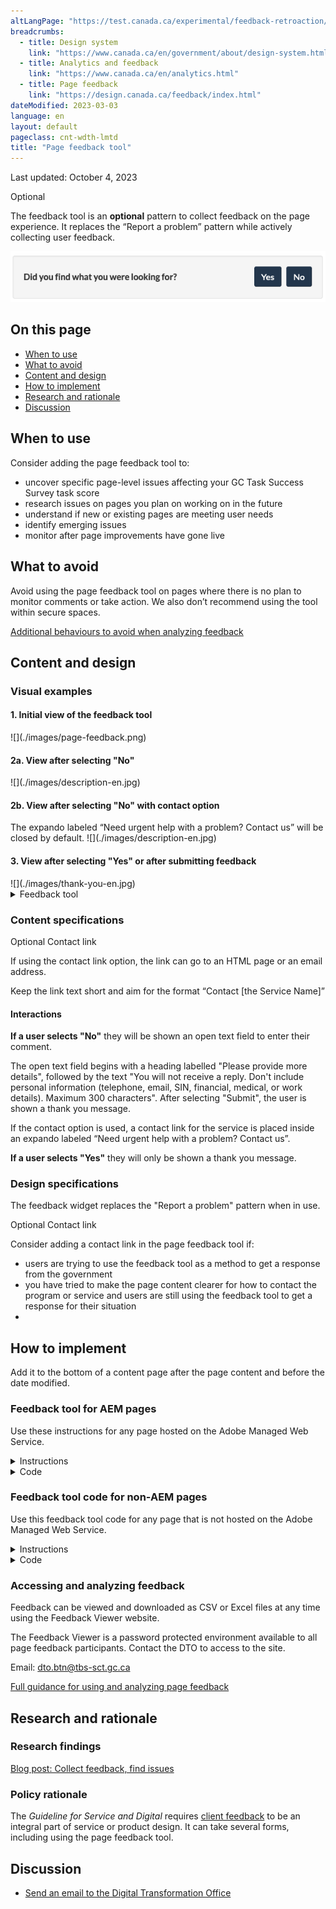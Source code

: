 ```yaml
---
altLangPage: "https://test.canada.ca/experimental/feedback-retroaction/outil-retroaction.html"
breadcrumbs:
  - title: Design system
    link: "https://www.canada.ca/en/government/about/design-system.html"
  - title: Analytics and feedback
    link: "https://www.canada.ca/en/analytics.html"
  - title: Page feedback
    link: "https://design.canada.ca/feedback/index.html"
dateModified: 2023-03-03
language: en
layout: default
pageclass: cnt-wdth-lmtd
title: "Page feedback tool"
---
```


<p class="small">Last updated: October 4, 2023</p>

<p><span class="label label-warning">Optional</span></p>

The feedback tool is an **optional** pattern to collect feedback on the page experience. It replaces the “Report a problem” pattern while actively collecting user feedback.

![A heading labelled "Did you find what you were looking for?", followed by options to select yes or no.](./images/page-feedback.png)

## On this page

*   [When to use](#when-to-use)
*   [What to avoid](#what-to-avoid)
*   [Content and design](#content-and-design)
*   [How to implement](#how)
*   [Research and rationale](#research)
*   [Discussion](#discussion)



## When to use

Consider adding the page feedback tool to:

*   uncover specific page-level issues affecting your GC Task Success Survey task score
*   research issues on pages you plan on working on in the future
*   understand if new or existing pages are meeting user needs
*   identify emerging issues
*   monitor after page improvements have gone live



## What to avoid

Avoid using the page feedback tool on pages where there is no plan to monitor comments or take action. We also don’t recommend using the tool within secure spaces.

[Additional behaviours to avoid when analyzing feedback](https://design.canada.ca/feedback/when.html#how-not-to-use-the-tool)

## Content and design

<h3>Visual examples</h3>

<h4>1. Initial view of the feedback tool</h4>
![](./images/page-feedback.png)

<h4>2a. View after selecting "No"</h4>
![](./images/description-en.jpg)

<h4>2b. View after selecting "No" with contact option</h4>
The expando labeled “Need urgent help with a problem? Contact us” will be closed by default.
![](./images/description-en.jpg)

<h4>3. View after selecting "Yes" or after submitting feedback</h4>
![](./images/thank-you-en.jpg)


<details>
<summary>Feedback tool</summary>

<p>A heading labelled "Did you find what you were looking for?", followed by options to select yes or no.</p>

<p>A heading labelled "Please provide more details", followed by the text "You will not receive a reply.
Don't include personal information (telephone, email, SIN, financial, medical, or work details).
Maximum 300 characters", and a text field to provide more details.</p>

<p>A heading labelled "Thank you for your feedback"</p>
</details>

<h3>Content specifications</h3>

<p><span class="label label-warning">Optional</span> Contact link</p>

<p>If using the contact link option, the link can go to an HTML page or an email address.</p>
<p>Keep the link text short and aim for the format “Contact [the Service Name]”</p>


<h4>Interactions</h4>
<p><strong>If a user selects "No"</strong> they will be shown an open text field to enter their comment.</p>

<p>The open text field begins with a heading labelled "Please provide more details", followed by the text "You will not receive a reply.
Don't include personal information (telephone, email, SIN, financial, medical, or work details).
Maximum 300 characters". After selecting "Submit", the user is shown a thank you message.</p>

<p>If the contact option is used, a contact link for the service is placed inside an expando labeled “Need urgent help with a problem? Contact us”.</p>

<p><strong>If a user selects "Yes"</strong> they will only be shown a thank you message.</p>


<h3>Design specifications</h3>
<p>The feedback widget replaces the "Report a problem" pattern when in use.</p>

<p><span class="label label-warning">Optional</span> Contact link</p>

<p>Consider adding a contact link in the page feedback tool if:</p>
<ul>
<li>users are trying to use the feedback tool as a method to get a response from the government</li>
<li>you have tried to make the page content clearer for how to contact the program or service and users are still using the feedback tool to get a response for their situation<li>
</ul>

<a id="how"></a>
<h2>How to implement</h2>

<p>Add it to the bottom of a content page after the page content and before the date modified. </p>

<div class="wb-eqht">
<div class="row">
<div class="col-md-12">

<h3>Feedback tool for AEM pages</h3>
<p>Use these instructions for any page hosted on the Adobe Managed Web Service.</p>


<details>
<summary>Instructions</summary>
<ol class="lst-spcd">

<li><a href="">How to add the feedback component to your page in AEM</a>. (Internal only on GCPedia) </li>

<li><span class="label label-warning">Optional but recommended</span> Add a theme hidden value in the feedback code.<br><br>

In most cases, you should include the Canada.ca theme for your content (full list below). This is useful when you want to download feedback for an entire theme of pages at the same time.<br><br>

This is a unilingual value - enter the same theme value to your English and French pages.

If you would like to add a new theme value that is not currently in the Feedback Viewer, contact the Canada Digital Service. We will add the new theme value into the Feedback Viewer.<br><br>

<details>
<summary>Canada.ca themes</summary>

<ul>
<li>About Gov</li>
<li>Benefits</li>
<li>Business</li>
<li>CanadaTheWorld</li>
<li>Culture</li>
<li>Defense</li>
<li>Environment</li>
<li>Health</li>
<li>Immigration</li>
<li>Indigenous</li>
<li>Jobs</li>
<li>Money</li>
<li>Policing</li>
<li>PublicService</li>
<li>Science</li>
<li>Taxes</li>
<li>Transport</li>
<li>Travel</li>
<li>Veterans</li>
</ul>



</details>

</li>


<li><span class="label label-warning">Optional but recommended</span> Add a “Section” hidden value in the feedback code. <br><br>

Consider including this value when you are adding the feedback tool to multiple pages on the same topic, such as “passports” or “employment insurance”.  This is useful when you want to download feedback for multiple pages at the same time. <br><br>

This is a unilingual value - enter the same section value to your English and French pages.<br><br>

If you would like to add a new section value that is not currently in the Feedback Viewer, contact the Canada Digital Service. We will add the new section value into the Feedback Viewer.

</li>

<li><span class="label label-warning">Optional</span> Contact link<br><br></li>

Consider adding a contact link if:
<ul>
<li>Users are trying to use the feedback tool as a method to get a response from the government</li>
<li>You have tried to make the page content clearer for how to contact the program or service and users are still using the feedback tool to get a response for their situation.</li>
</ul>

</ol>
</details>                            


<details>
<summary>Code</summary>

<pre class="prettyprint"><code>
  &lt;div class=&quot;row row-no-gutters mrgn-tp-xl&quot;&gt;
      &lt;div class=&quot;col-sm-7 col-lg-6&quot;&gt;
          &lt;section class=&quot;gc-pg-hlpfl provisional&quot;&gt;
              &lt;div class=&quot;well mrgn-bttm-0&quot;&gt;
                  &lt;form id=&quot;gc-pg-hlpfl-frm&quot; action=&quot;/gc/services/generateemail&quot; method=&quot;post&quot; autocomplete=&quot;off&quot; class=&quot;provisional wb-postback&quot; data-wb-postback=&quot;{&quot;success&quot;:&quot;.gc-pg-hlpfl-thnk&quot;,&quot;content&quot;:&quot;#gc-pg-hlpfl-frm&quot;}&quot;&gt;
  &lt;input type=&quot;hidden&quot; name=&quot;institutionopt&quot; value=&quot;Institution - required - must use same acronym value EN and FR&quot;&gt;
  &lt;input type=&quot;hidden&quot; name=&quot;themeopt&quot; value=&quot;Theme - required - must use same value EN and FR&quot;&gt;
  &lt;input type=&quot;hidden&quot; name=&quot;sectionopt&quot; value=&quot;Section - required but can be blank - same value EN and FR&quot;&gt;
  &lt;input type=&quot;hidden&quot; name=&quot;pageTitle&quot; value=&quot;Page title (EN) - required&quot;&gt;
                  &lt;input type=&quot;hidden&quot; name=&quot;emailTemplate&quot; value=&quot;servcan/gc-pagesuccessen&quot;&gt;
                      &lt;div class=&quot;gc-pg-hlpfl-btn&quot;&gt;
                          &lt;div class=&quot;row row-no-gutters&quot;&gt;
                              &lt;div class=&quot;col-xs-12 col-sm-7 mrgn-tp-sm&quot;&gt;
                                  &lt;h2 class=&quot;mrgn-tp-sm h5&quot;&gt;Did you find what you were looking for?&lt;/h2&gt;
                              &lt;/div&gt;
                              &lt;div class=&quot;col-xs-8 col-sm-5 text-right&quot;&gt;
                                  &lt;button type=&quot;submit&quot; name=&quot;helpful&quot; value=&quot;Yes&quot; class=&quot;btn btn-primary&quot; data-gc-analytics-wtph&gt;Yes&lt;/button&gt;
                                  &lt;button type=&quot;button&quot; class=&quot;btn btn-primary mrgn-lft-sm nojs-hide&quot; data-wb-doaction=&quot;[                                    {&quot;action&quot;:&quot;removeClass&quot;,&quot;source&quot;:&quot;.gc-pg-hlpfl-no&quot;,&quot;class&quot;:&quot;nojs-show&quot;},
                                      {&quot;action&quot;:&quot;addClass&quot;,&quot;source&quot;:&quot;.gc-pg-hlpfl-btn&quot;,&quot;class&quot;:&quot;hide&quot;}
                                  ]&quot; data-gc-analytics-wtph-no&gt;No&lt;/button&gt;
                              &lt;/div&gt;
                          &lt;/div&gt;
                      &lt;/div&gt;
                      &lt;p class=&quot;h3 hidden nojs-show&quot;&gt;If not, tell us why:&lt;/p&gt;
                      &lt;div class=&quot;gc-pg-hlpfl-no nojs-show&quot;&gt;
                          &lt;fieldset&gt;
                              &lt;legend class=&quot;h4 mrgn-tp-0 mrgn-bttm-md&quot;&gt;What was wrong?&lt;/legend&gt;

  &lt;div class=&quot;radio&quot;&gt;
  &lt;label for=&quot;problem1&quot;&gt;
  &lt;input name=&quot;problem&quot; id=&quot;problem1&quot; type=&quot;radio&quot; value=&quot;I can't find the information&quot; data-gc-analytics-wtph-value=&quot;I can't find the information-Je ne peux pas trouver l'information&quot; data-gc-analytics-collect=&quot;notPrivate&quot;&gt;I can't &lt;strong&gt;find&lt;/strong&gt; the information
  &lt;/label&gt;
  &lt;/div&gt;

  &lt;div class=&quot;radio&quot;&gt;
  &lt;label for=&quot;problem2&quot;&gt;
  &lt;input name=&quot;problem&quot; id=&quot;problem2&quot; type=&quot;radio&quot; value=&quot;The information is hard to understand&quot; data-gc-analytics-wtph-value=&quot;The information is hard to understand-L'information est difficile à comprendre&quot; data-gc-analytics-collect=&quot;notPrivate&quot;&gt; The information is hard to &lt;strong&gt;understand&lt;/strong&gt;
  &lt;/label&gt;
  &lt;/div&gt;

  &lt;div class=&quot;radio&quot;&gt;
  &lt;label for=&quot;problem3&quot;&gt;
  &lt;input name=&quot;problem&quot; id=&quot;problem3&quot; type=&quot;radio&quot; value=&quot;There was an error / something didn't work&quot; data-gc-analytics-wtph-value=&quot;There was an error or something didn't work-Il y avait une erreur ou quelque chose ne fonctionnait pas&quot; data-gc-analytics-collect=&quot;notPrivate&quot;&gt; There was an error or something &lt;strong&gt;didn't work&lt;/strong&gt;
  &lt;/label&gt;
  &lt;/div&gt;
                             &lt;div class=&quot;radio&quot;&gt;
                                  &lt;label for=&quot;problem4&quot;&gt;
                                      &lt;input name=&quot;problem&quot; id=&quot;problem4&quot; type=&quot;radio&quot; value=&quot;Other reason&quot; data-gc-analytics-wtph-value=&quot;Other reason-Autre raison&quot; data-gc-analytics-collect=&quot;notPrivate&quot;&gt;
                                      Other reason
                                  &lt;/label&gt;
                             &lt;/div&gt;
                          &lt;/fieldset&gt;
                          &lt;label for=&quot;problem6&quot; class=&quot;mrgn-bttm-0&quot;&gt;Please provide more details&lt;/label&gt;
                          &lt;p class=&quot;small&quot;&gt;
                              &lt;strong&gt;You will not receive a reply. Don't include personal information (telephone, email, SIN, financial, medical, or work details).&lt;/strong&gt;
                              &lt;br&gt;
                              &lt;span class=&quot;small&quot;&gt;Maximum 300 characters&lt;/span&gt;
                          &lt;/p&gt;
                          &lt;textarea id=&quot;problem6&quot; name=&quot;details&quot; class=&quot;full-width&quot; maxlength=&quot;300&quot;&gt;&lt;/textarea&gt;
                          &lt;button type=&quot;submit&quot; name=&quot;helpful&quot; value=&quot;No&quot; class=&quot;btn btn-primary mrgn-tp-md mrgn-bttm-sm&quot; data-gc-analytics-wtph-submit&gt;Submit&lt;/button&gt;
                      &lt;/div&gt;
                      &lt;input type=&quot;hidden&quot; name=&quot;problem&quot; value=&quot;&quot;&gt;
                  &lt;/form&gt;
                  &lt;div class=&quot;gc-pg-hlpfl-thnk hide&quot;&gt;
                      &lt;p class=&quot;h6 mrgn-tp-sm mrgn-bttm-sm&quot;&gt;&lt;span class=&quot;far fa-check-circle text-success mrgn-rght-sm&quot; aria-hidden=&quot;true&quot;&gt;&lt;/span&gt; Thank you for your feedback&lt;/p&gt;
                  &lt;/div&gt;
              &lt;/div&gt;
          &lt;/section&gt;
      &lt;/div&gt;
      &lt;div class=&quot;col-sm-3 col-sm-offset-1 col-lg-offset-3&quot;&gt;
          &lt;div class=&quot;wb-share&quot; data-wb-share=&quot;{&quot;pnlId&quot;:&quot;pnlShrPg&quot;, &quot;lnkClass&quot;: &quot;btn btn-default btn-block mrgn-tp-md&quot;}&quot;&gt;&lt;/div&gt;
      &lt;/div&gt;
  &lt;/div&gt;


</code></pre>
</details>
</div>

<div class="col-md-12">
<h3>Feedback tool code for non-AEM pages</h3>
<p>Use this feedback tool code for any page that is not hosted on the Adobe Managed Web Service.</p>

<details>
<summary>Instructions</summary>
<ol class="lst-spcd">
<li>Insert this HTML code where the  “Did you find what you were looking for?” and “Share this page” are located.</li>

<li>Update the values of the hidden input  fields with the information specific to your implementation.  These hidden fields are for:</li>
<ul>
<li>Institution (your department acronym) - required</li>
<li>Theme - required</li>
<li>Section (a section of your website) - required but can be left blank</li>
<li>Page title - required</li>
<li>Submission page (URL) - required</li>
<li>Page language (Use EN or FR) - required</li>
</ul>

<p><strong><span class="bg-warning">Important note! </span></strong>Institution, Theme, Section values should be the SAME in English and French.</p>

<li>Add the Javascript just above the closing /body tag</li>

<li>When someone submits a comment, they will see a checkmark icon and a thank you message.  If you do not see a checkmark, you may need to include a reference to the Font Awesome icon catalog in your page header.</li>

<pre class="prettyprint"><code>
&lt;link rel=&quot;stylesheet&quot; href=&quot;https://use.fontawesome.com/releases/v5.8.1/css/all.css&quot; integrity=&quot;sha384-50oBUHEmvpQ+1lW4y57PTFmhCaXp0ML5d60M1M7uH2+nqUivzIebhndOJK28anvf&quot; crossorigin=&quot;anonymous&quot; /&gt;&lt;/li&gt;
 </code></pre>

<li><strong>For machine learning pilots only:</strong> Tell the DTO the URLS that the feedback tool has been added to.</li>

<li><strong>For all pilots:</strong> Tell the DTO if you are adding a new section or theme, so we can add these filters into the Feedback Viewer.</li>

</ol>
</details>

<details>
 <summary>Code</summary>
 <pre class="prettyprint"><code>
   &lt;!-- START PAGE FEEDBACK WIDGET --&gt;
   &lt;div class=&quot;row row-no-gutters mrgn-tp-xl&quot;&gt;
   &lt;div class=&quot;col-sm-7 col-lg-6&quot;&gt;
      &lt;section class=&quot;gc-pg-hlpfl provisional&quot;&gt;
         &lt;div class=&quot;well mrgn-bttm-0&quot;&gt;
            &lt;form id=&quot;gc-pg-hlpfl-frm&quot; action=&quot;#&quot; method=&quot;post&quot; autocomplete=&quot;off&quot;&gt;
               &lt;input type=&quot;hidden&quot; name=&quot;institutionopt&quot; value=&quot;Institution acronym - required - must use same value EN and FR&quot;&gt;
               &lt;input type=&quot;hidden&quot; name=&quot;themeopt&quot; value=&quot;Theme - required - must use same value EN and FR&quot;&gt;
               &lt;input type=&quot;hidden&quot; name=&quot;language&quot; value=&quot;Language - required - use EN or FR&quot;&gt;
               &lt;input type=&quot;hidden&quot; name=&quot;pageTitle&quot; value=&quot;Page title EN - required&quot;&gt;
               &lt;input type=&quot;hidden&quot; name=&quot;submissionPage&quot; value=&quot;Page URL - required&quot;&gt;
               &lt;input type=&quot;hidden&quot; name=&quot;sectionopt&quot; value=&quot;Section - required but can be blank - must use same value EN and FR&quot;&gt;
               &lt;input type=&quot;hidden&quot; id=&quot;helpful&quot; name=&quot;helpful&quot; value=&quot;Yes&quot;&gt;
               &lt;div class=&quot;gc-pg-hlpfl-btn&quot;&gt;
                  &lt;div class=&quot;row row-no-gutters&quot;&gt;
                     &lt;div class=&quot;col-xs-12 col-sm-7 mrgn-tp-sm&quot;&gt;
                        &lt;h2 class=&quot;mrgn-tp-sm h5&quot;&gt;Did you find what you were looking for?&lt;/h2&gt;
                     &lt;/div&gt;
                     &lt;div class=&quot;col-xs-8 col-sm-5 text-right&quot;&gt;
                        &lt;button id=&quot;btnyes&quot; type=&quot;submit&quot; value=&quot;Yes&quot; class=&quot;btn btn-primary&quot;&gt;Yes&lt;/button&gt;
                        &lt;button id=&quot;btnno&quot; type=&quot;button&quot; class=&quot;btn btn-primary mrgn-lft-sm nojs-hide&quot;&gt;No&lt;/button&gt;
                     &lt;/div&gt;
                  &lt;/div&gt;
               &lt;/div&gt;
               &lt;p class=&quot;h3 hidden nojs-show&quot;&gt;If not, tell us why:&lt;/p&gt;
               &lt;div class=&quot;gc-pg-hlpfl-no nojs-show&quot;&gt;
                  &lt;fieldset&gt;
                     &lt;legend class=&quot;h4 mrgn-tp-0 mrgn-bttm-md&quot;&gt;What was wrong?&lt;/legend&gt;
                     &lt;div class=&quot;radio&quot;&gt;
                        &lt;label for=&quot;problem1&quot;&gt;
                        &lt;input name=&quot;problem&quot; id=&quot;problem1&quot; type=&quot;radio&quot; value=&quot;I can't find the information&quot; data-gc-analytics-wtph-value=&quot;I can't find the information-Je ne peux pas trouver l'information&quot; data-gc-analytics-collect=&quot;notPrivate&quot;&gt;
                        I can't &lt;strong&gt;find&lt;/strong&gt; the information
                        &lt;/label&gt;
                     &lt;/div&gt;
                     &lt;div class=&quot;radio&quot;&gt;
                        &lt;label for=&quot;problem2&quot;&gt;
                        &lt;input name=&quot;problem&quot; id=&quot;problem2&quot; type=&quot;radio&quot; value=&quot;The information is hard to understand&quot; data-gc-analytics-wtph-value=&quot;The information is hard to understand-L'information est difficile à comprendre&quot; data-gc-analytics-collect=&quot;notPrivate&quot;&gt;
                        The information is hard to &lt;strong&gt;understand&lt;/strong&gt;
                        &lt;/label&gt;
                     &lt;/div&gt;
                     &lt;div class=&quot;radio&quot;&gt;
                        &lt;label for=&quot;problem3&quot;&gt;
                        &lt;input name=&quot;problem&quot; id=&quot;problem3&quot; type=&quot;radio&quot; value=&quot;There was an error / something didn't work&quot; data-gc-analytics-wtph-value=&quot;There was an error or something didn't work-Il y avait une erreur ou quelque chose ne fonctionnait pas&quot; data-gc-analytics-collect=&quot;notPrivate&quot;&gt;
                        There was an error or something &lt;strong&gt;didn't work&lt;/strong&gt;
                        &lt;/label&gt;
                     &lt;/div&gt;
                     &lt;div class=&quot;radio&quot;&gt;
                        &lt;label for=&quot;problem4&quot;&gt;
                        &lt;input name=&quot;problem&quot; id=&quot;problem4&quot; type=&quot;radio&quot; value=&quot;Other reason&quot; data-gc-analytics-wtph-value=&quot;Other reason-Autre raison&quot; data-gc-analytics-collect=&quot;notPrivate&quot;&gt;
                        Other reason
                        &lt;/label&gt;
                     &lt;/div&gt;
                  &lt;/fieldset&gt;
                  &lt;label for=&quot;problem6&quot; class=&quot;mrgn-bttm-0&quot;&gt;Please provide more details&lt;/label&gt;
                  &lt;p class=&quot;small&quot;&gt;
                     &lt;strong&gt;You will not receive a reply. Don't include personal information (telephone, email, SIN, financial, medical, or work details).&lt;/strong&gt;
                     &lt;br&gt;
                     &lt;span class=&quot;small&quot;&gt;Maximum 300 characters&lt;/span&gt;
                  &lt;/p&gt;
                  &lt;textarea id=&quot;problem6&quot; name=&quot;details&quot; class=&quot;full-width&quot; maxlength=&quot;300&quot;&gt;&lt;/textarea&gt;
                  &lt;button type=&quot;submit&quot; value=&quot;No&quot; class=&quot;btn btn-primary mrgn-tp-md mrgn-bttm-sm&quot;&gt;Submit&lt;/button&gt;
               &lt;/div&gt;
            &lt;/form&gt;
            &lt;div class=&quot;gc-pg-hlpfl-thnk hide&quot;&gt;
               &lt;p class=&quot;h6 mrgn-tp-sm mrgn-bttm-sm&quot;&gt;&lt;span class=&quot;far fa-check-circle text-success mrgn-rght-sm&quot; aria-hidden=&quot;true&quot;&gt;&lt;/span&gt; Thank you for your feedback&lt;/p&gt;
            &lt;/div&gt;
         &lt;/div&gt;
      &lt;/section&gt;
   &lt;/div&gt;
   &lt;div class=&quot;col-sm-3 col-sm-offset-1 col-lg-offset-3&quot;&gt;
      &lt;div class=&quot;wb-share&quot; data-wb-share=&quot;{&quot;pnlId&quot;:&quot;pnlShrPg&quot;, &quot;lnkClass&quot;: &quot;btn btn-default btn-block mrgn-tp-md&quot;}&quot;&gt;&lt;/div&gt;
   &lt;/div&gt;
   &lt;/div&gt;
   &lt;!-- END PAGE FEEDBACK WIDGET --&gt;
   &lt;!-- START SCRIPT PAGE FEEDBACK WIDGET --&gt;
   &lt;script&gt;
   $(document).on(&quot;wb-ready.wb&quot;, function() {
      $(&quot;#btnno&quot;).click(function(e) {
          $(&quot;.gc-pg-hlpfl-no&quot;).removeClass(&quot;nojs-show&quot;);
          $(&quot;.gc-pg-hlpfl-btn&quot;).addClass(&quot;hide&quot;);
          $(&quot;#helpful&quot;).val(&quot;No&quot;);
      });
      $(&quot;#gc-pg-hlpfl-frm&quot;).submit(function(e) {
          e.preventDefault();
          $(&quot;.gc-pg-hlpfl-thnk&quot;).removeClass(&quot;hide&quot;);
          $(&quot;#gc-pg-hlpfl-frm&quot;).addClass(&quot;hide nojs-show&quot;);
          $.ajax({
              url: 'https://pagesuccessemailqueue.azurewebsites.net/api/QueueProblemForm',
              type: 'POST',
              dataType: 'text',
              data: $('form#gc-pg-hlpfl-frm').serialize(),
              success: function(data) {},
              error: function(xhr, status, err) {
                  console.log(xhr.responseText);
              }
          });
      });
   });
   &lt;/script&gt;
   &lt;!-- END SCRIPT PAGE FEEDBACK WIDGET --&gt;

 </code></pre>
 </details>



</div>                  
</div>            
</div>


<h3 id="guidance">Accessing and analyzing feedback</h3>

<p>Feedback can be viewed and downloaded as CSV or Excel files at any time using the Feedback Viewer website.</p>

<p>The Feedback Viewer is a password protected environment available to all page feedback participants. Contact the DTO to access to the site.</p>

<p>Email: <a href="mailto:dto.btn@tbs-sct.gc.ca">dto.btn@tbs-sct.gc.ca</a></p>

<p><a href="https://design.canada.ca/feedback/index.html">Full guidance for using and analyzing page feedback</a> <p>




<a id="research"></a>
<h2>Research and rationale</h2>

<h3>Research findings</h3>
<p><a href="https://blog.canada.ca/2020/10/09/collect-feedback.html">Blog post: Collect feedback, find issues</a></p>

<h3>Policy rationale</h3>
<p>The <cite>Guideline for Service and Digital</cite> requires <a href="https://www.canada.ca/en/government/system/digital-government/guideline-service-digital.html#ToC2_2">client feedback</a> to be an integral part of service or product design. It can take several forms, including using the page feedback tool.</p>



<a id="discussion"></a>
<h2>Discussion</h2>
<ul>

<li><a href="mailto:dto.btn@tbs-sct.gc.ca">Send an email to the Digital Transformation Office</a></li>
</ul>
